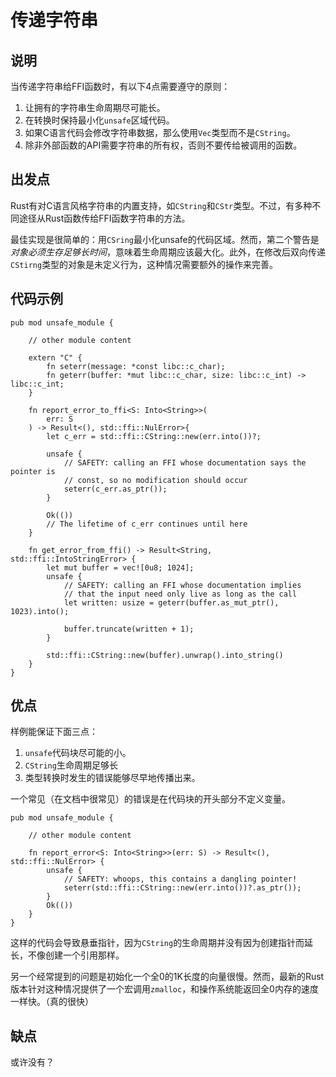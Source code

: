 # 传递字符串

## 说明

当传递字符串给FFI函数时，有以下4点需要遵守的原则：

1. 让拥有的字符串生命周期尽可能长。
2. 在转换时保持最小化`unsafe`区域代码。
3. 如果C语言代码会修改字符串数据，那么使用`Vec`类型而不是`CString`。
4. 除非外部函数的API需要字符串的所有权，否则不要传给被调用的函数。

## 出发点

Rust有对C语言风格字符串的内置支持，如`CString`和`CStr`类型。不过，有多种不同途径从Rust函数传给FFI函数字符串的方法。

最佳实现是很简单的：用`CSring`最小化unsafe的代码区域。然而，第二个警告是*对象必须生存足够长时间*，意味着生命周期应该最大化。此外，在修改后双向传递`CStirng`类型的对象是未定义行为，这种情况需要额外的操作来完善。

## 代码示例

```rust,ignore
pub mod unsafe_module {

    // other module content

    extern "C" {
        fn seterr(message: *const libc::c_char);
        fn geterr(buffer: *mut libc::c_char, size: libc::c_int) -> libc::c_int;
    }

    fn report_error_to_ffi<S: Into<String>>(
        err: S
    ) -> Result<(), std::ffi::NulError>{
        let c_err = std::ffi::CString::new(err.into())?;

        unsafe {
            // SAFETY: calling an FFI whose documentation says the pointer is
            // const, so no modification should occur
            seterr(c_err.as_ptr());
        }

        Ok(())
        // The lifetime of c_err continues until here
    }

    fn get_error_from_ffi() -> Result<String, std::ffi::IntoStringError> {
        let mut buffer = vec![0u8; 1024];
        unsafe {
            // SAFETY: calling an FFI whose documentation implies
            // that the input need only live as long as the call
            let written: usize = geterr(buffer.as_mut_ptr(), 1023).into();

            buffer.truncate(written + 1);
        }

        std::ffi::CString::new(buffer).unwrap().into_string()
    }
}
```

## 优点

样例能保证下面三点：

1. `unsafe`代码块尽可能的小。
2. `CString`生命周期足够长
3. 类型转换时发生的错误能够尽早地传播出来。

一个常见（在文档中很常见）的错误是在代码块的开头部分不定义变量。

```rust,ignore
pub mod unsafe_module {

    // other module content

    fn report_error<S: Into<String>>(err: S) -> Result<(), std::ffi::NulError> {
        unsafe {
            // SAFETY: whoops, this contains a dangling pointer!
            seterr(std::ffi::CString::new(err.into())?.as_ptr());
        }
        Ok(())
    }
}
```

这样的代码会导致悬垂指针，因为`CString`的生命周期并没有因为创建指针而延长，不像创建一个引用那样。

另一个经常提到的问题是初始化一个全0的1K长度的向量很慢。然而，最新的Rust版本针对这种情况提供了一个宏调用`zmalloc`，和操作系统能返回全0内存的速度一样快。（真的很快）

## 缺点

或许没有？
